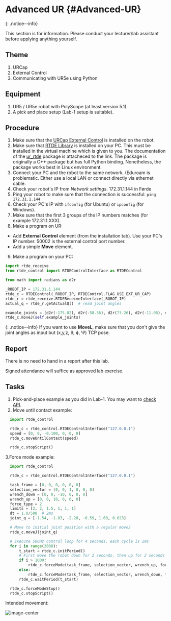 # Advanced UR {#Advanced-UR}

{: .notice--info}

This section is for information. Please conduct your lecturer/lab assistant before applying anything yourself.

## Theme

1. URCap
2. External Control
3. Communicating with UR5e using Python

## Equipment

1. UR5 / UR5e robot with PolyScope (at least version 5.1).
2. A pick and place setup (Lab-1 setup is suitable).
  

## Procedure

1. Make sure that the [URCap External Control](https://github.com/UniversalRobots/Universal_Robots_ROS_Driver/blob/master/ur_robot_driver/doc/install_urcap_e_series.md) is installed on the robot.
2. Make sure that [RTDE Library](https://pypi.org/project/ur-rtde/) is installed on your PC. This must be installed in the virtual machine which is given to you. The documentation of the [ur_rtde](https://sdurobotics.gitlab.io/ur_rtde/installation/installation.html) package is attacheced to the link. The package is originally a C++ package but has full Python binding. Nonetheless, the package works best in Linux environment. 
3. Connect your PC and the robot to the same network. (Eduroam is problematic. Either use a local LAN or connect directly via ethernet cable.
4. Check your robot's IP from *Network settings*. 172.31.1.144 in Førde
5. Ping your robot to make sure that the connection is successful: `ping 172.31.1.144`
6. Check your PC's IP with `ifconfig` (for Ubuntu) or `ipconfig` (for Windows).
7. Make sure that the first 3 groups of the IP numbers matches (for example 172.31.1.XXX).
8. Make a program on UR:
  - Add **External Control** element (from the installation tab). Use your PC's IP number. 50002 is the external control port number.
  - Add a simple **Move** element.
9. Make a program on your PC:

  ```python
  import rtde_receive
  from rtde_control import RTDEControlInterface as RTDEControl

  from math import radians as d2r

  _ROBOT_IP = 172.31.1.144
  rtde_c = RTDEControl(_ROBOT_IP, RTDEControl.FLAG_USE_EXT_UR_CAP)
  rtde_r = rtde_receive.RTDEReceiveInterface(_ROBOT_IP)
  actual_q = rtde_r.getActualQ()  # read joint angles

  example_joints = [d2r(-175.82), d2r(-58.56), d2r(73.26), d2r(-11.08), d2r(19.57), d2r(-96.67)] ## Joint angles must be in radians
  rtde_c.moveJ(self.example_joints)

  ```

{: .notice--info}
If you want to use **MoveL**, make sure that you don't give the joint angles as input but (x,y,z, θ, ɸ, Ψ) TCP pose.

## Report

There is no need to hand in a report after this lab.

Signed attendance will suffice as approved lab exercise.

## Tasks

1. Pick-and-place example as you did in Lab-1. You may want to [check API](https://sdurobotics.gitlab.io/ur_rtde/api/api.html).
2. Move until contact example:
  ```python
    import rtde_control

    rtde_c = rtde_control.RTDEControlInterface("127.0.0.1")
    speed = [0, 0, -0.100, 0, 0, 0]
    rtde_c.moveUntilContact(speed)

    rtde_c.stopScript()
  ```


3.Force mode example: 

```python
  import rtde_control

  rtde_c = rtde_control.RTDEControlInterface("127.0.0.1")

  task_frame = [0, 0, 0, 0, 0, 0]
  selection_vector = [0, 0, 1, 0, 0, 0]
  wrench_down = [0, 0, -10, 0, 0, 0]
  wrench_up = [0, 0, 10, 0, 0, 0]
  force_type = 2
  limits = [2, 2, 1.5, 1, 1, 1]
  dt = 1.0/500  # 2ms
  joint_q = [-1.54, -1.83, -2.28, -0.59, 1.60, 0.023]

  # Move to initial joint position with a regular moveJ
  rtde_c.moveJ(joint_q)

  # Execute 500Hz control loop for 4 seconds, each cycle is 2ms
  for i in range(2000):
      t_start = rtde_c.initPeriod()
      # First move the robot down for 2 seconds, then up for 2 seconds
      if i > 1000:
          rtde_c.forceMode(task_frame, selection_vector, wrench_up, force_type, limits)
      else:
          rtde_c.forceMode(task_frame, selection_vector, wrench_down, force_type, limits)
      rtde_c.waitPeriod(t_start)

  rtde_c.forceModeStop()
  rtde_c.stopScript()

```
Intended movement:

![image-center](https://sdurobotics.gitlab.io/ur_rtde/_images/force_mode_example.gif)

